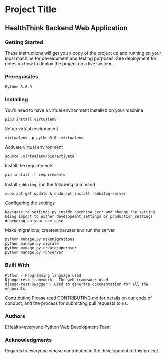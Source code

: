 # Project Title

## HealthThink Backend Web Application

### Getting Started

These instructions will get you a copy of the project up and running on your local machine for development and testing purposes. See deployment for notes on how to deploy the project on a live system.

### Prerequisites

    Python 3.6.9

### Installing

You'll need to have a virtual environment installed on your machine

    pip3 install virtualenv

Setup virtual environment

    virtualenv -p python3.6 .virtualenv

Activate virtual environment

    source .virtualenv/bin/activate

Install the requirements

    pip install -r requirements

Install `rabbitmq`, run the following command

    sudo apt-get update & sudo apt install rabbitmq-server

Configuring the settings

    Navigate to settings.py inside openhisa_sec* and change the setting being import to either developemnt_settings or production_settings depending on your use case

Make migrations, createsuperuser and run the server

    python manage.py makemigrations
    python manage.py migrate
    python manage.py createsuperuser
    python manage.py runserver

### Built With

    Python - Programming language used
    Django-rest-framework - The web framework used
    django-rest-swagger - Used to generate documentation for all the endpoints

Contributing
Please read CONTRIBUTING.md for details on our code of conduct, and the process for submitting pull requests to us.

### Authors

EHealth4everyone Python Web Development Team

### Acknowledgments

Regards to everyone whose contributed in the development of this project.
